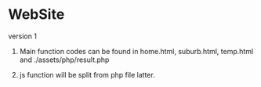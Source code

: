 # WebSite
version 1

1. Main function codes can be found in home.html, suburb.html, temp.html and ./assets/php/result.php

2. js function will be split from php file latter.
